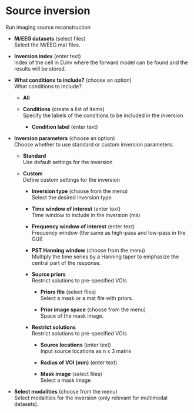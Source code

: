 # Source inversion  
Run imaging source reconstruction

* **M/EEG datasets** (select files)  
Select the M/EEG mat files.

* **Inversion index** (enter text)  
Index of the cell in D.inv where the forward model can be found and the results will be stored.

* **What conditions to include?** (choose an option)  
What conditions to include?

    * **All**   

    * **Conditions** (create a list of items)  
    Specify the labels of the conditions to be included in the inversion

        * **Condition label** (enter text)  

* **Inversion parameters** (choose an option)  
Choose whether to use standard or custom inversion parameters.

    * **Standard**   
    Use default settings for the inversion

    * **Custom**   
    Define custom settings for the inversion

        * **Inversion type** (choose from the menu)  
        Select the desired inversion type

        * **Time window of interest** (enter text)  
        Time window to include in the inversion (ms)

        * **Frequency window of interest** (enter text)  
        Frequency window (the same as high-pass and low-pass in the GUI)

        * **PST Hanning window** (choose from the menu)  
        Multiply the time series by a Hanning taper to emphasize the central part of the response.

        * **Source priors**   
        Restrict solutions to pre-specified VOIs

            * **Priors file** (select files)  
            Select a mask or a mat file with priors.

            * **Prior image space** (choose from the menu)  
            Space of the mask image.

        * **Restrict solutions**   
        Restrict solutions to pre-specified VOIs

            * **Source locations** (enter text)  
            Input source locations as n x 3 matrix

            * **Radius of VOI (mm)** (enter text)  

            * **Mask image** (select files)  
            Select a mask image

* **Select modalities** (choose from the menu)  
Select modalities for the inversion (only relevant for multimodal datasets).
